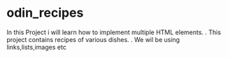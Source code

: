 # odin_recipes
In this Project i will learn how to implement multiple HTML elements.
. This project contains recipes of various dishes.
. We wil be using links,lists,images etc